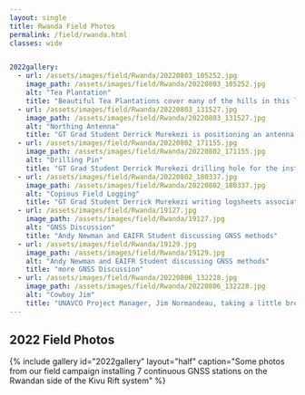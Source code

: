 ```yaml
---
layout: single
title: Rwanda Field Photos
permalink: /field/rwanda.html
classes: wide


2022gallery:
  - url: /assets/images/field/Rwanda/20220803_105252.jpg
    image_path: /assets/images/field/Rwanda/20220803_105252.jpg
    alt: "Tea Plantation"
    title: "Beautiful Tea Plantations cover many of the hills in this lush environment"
  - url: /assets/images/field/Rwanda/20220803_131527.jpg
    image_path: /assets/images/field/Rwanda/20220803_131527.jpg
    alt: "Northing Antenna"
    title: "GT Grad Student Derrick Murekezi is positioning an antenna for a continuous GNSS site (Station:BYAH)" 
  - url: /assets/images/field/Rwanda/20220802_171155.jpg
    image_path: /assets/images/field/Rwanda/20220802_171155.jpg
    alt: "Drilling Pin"
    title: "GT Grad Student Derrick Murekezi drilling hole for the installation of GNSS mast (Station:RUBO)"
  - url: /assets/images/field/Rwanda/20220802_180337.jpg
    image_path: /assets/images/field/Rwanda/20220802_180337.jpg
    alt: "Copious Field Logging"
    title: "GT Grad Student Derrick Murekezi writing logsheets associated with the installation of a new continuous GNSS Station (Station:RUBO)"
  - url: /assets/images/field/Rwanda/19127.jpg
    image_path: /assets/images/field/Rwanda/19127.jpg
    alt: "GNSS Discussion"
    title: "Andy Newman and EAIFR Student discussing GNSS methods"
  - url: /assets/images/field/Rwanda/19129.jpg
    image_path: /assets/images/field/Rwanda/19129.jpg
    alt: "Andy Newman and EAIFR Student discussing GNSS methods"
    title: "more GNSS Discussion"
  - url: /assets/images/field/Rwanda/20220806_132228.jpg
    image_path: /assets/images/field/Rwanda/20220806_132228.jpg
    alt: "Cowboy Jim"
    title: "UNAVCO Project Manager, Jim Normandeau, taking a little breather following the installation of our final GNSS site of the 2022 season.  EAIFR students look on from the shade below."
---
```


## 2022 Field Photos
{% include gallery id="2022gallery" layout="half" caption="Some photos from our field campaign installing 7 continuous GNSS stations on the Rwandan side of the Kivu Rift system" %}

